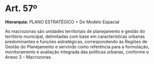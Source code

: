 # Art. 57º

**Hierarquia:** PLANO ESTRATÉGICO > Do Modelo Espacial

As macrozonas são unidades territoriais de planejamento e gestão do território municipal, delimitadas com base em características urbanas predominantes e funções estratégicas, correspondendo às Regiões de Gestão do Planejamento e servindo como referência para a formulação, monitoramento e avaliação integrada das políticas urbanas, conforme o Anexo 3 – Macrozonas.






